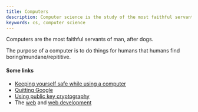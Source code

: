 ```yaml
---
title: Computers
description: Computer science is the study of the most faithful servant of man since dogs.
keywords: cs, computer science
---
```


Computers are the most faithful servants of man, after dogs.

The purpose of a computer is to do things for humans that humans find boring/mundane/repititive.

#### Some links ####

* [Keeping yourself safe while using a computer](/security/)
* [Quitting Google](/quit-google/)
* [Using public key cryptography](/public-key-cryptography/)
* The [web](/web/) and [web development](/web-development/)
